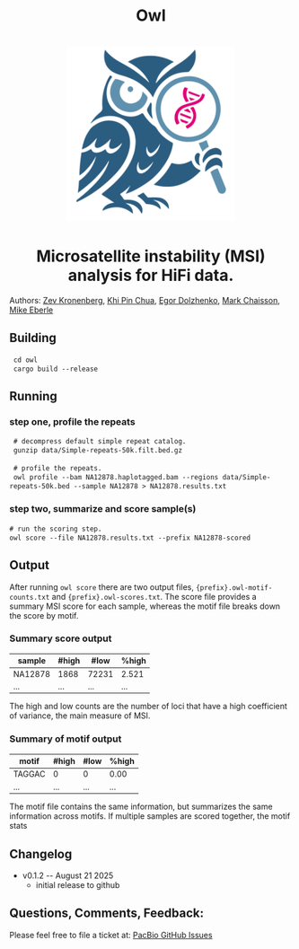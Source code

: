 <h1 align="center">Owl</h1>

<h1 align="center"><img width="300px" src="logo/owl-logo.svg"/></h1>

<h1 align="center">Microsatellite instability (MSI) analysis for HiFi data.</h1>



Authors: [Zev Kronenberg](https://github.com/zeeev), [Khi Pin Chua](https://github.com/proteinosome), [Egor Dolzhenko](https://github.com/egor-dolzhenko), [Mark Chaisson](https://github.com/mchaisso), [Mike Eberle]() 

## Building
```
 cd owl
 cargo build --release
```

## Running

### step one, profile the repeats
```
 # decompress default simple repeat catalog.
 gunzip data/Simple-repeats-50k.filt.bed.gz

 # profile the repeats.
 owl profile --bam NA12878.haplotagged.bam --regions data/Simple-repeats-50k.bed --sample NA12878 > NA12878.results.txt
```

### step two, summarize and score sample(s)
```
# run the scoring step.
owl score --file NA12878.results.txt --prefix NA12878-scored
```

## Output
After running `owl score` there are two output files, `{prefix}.owl-motif-counts.txt` and `{prefix}.owl-scores.txt`. The score file provides a summary MSI score for each sample, whereas the motif file breaks down the score by motif. 

### Summary score output
| sample  | #high | #low   | %high |
|---------|------|-------|-------|
| NA12878 | 1868 | 72231 | 2.521 |
|   ...   |  ... | ...   | ...   |

The high and low counts are the number of loci that have a high coefficient of variance, the main measure of MSI.

### Summary of motif output
| motif  | #high | #low | %high |
|--------|------|-----|-------|
| TAGGAC | 0    | 0   | 0.00  |
| ... | ...    | ...   | ...  |

The motif file contains the same information, but summarizes the same information across motifs. If multiple samples are scored together, the motif stats 


## Changelog 

* v0.1.2 -- August 21 2025
  - initial release to github

## Questions, Comments, Feedback:
Please feel free to file a ticket at:
[PacBio GitHub Issues](https://github.com/PacificBiosciences/pbbioconda/issues)
